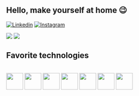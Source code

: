 ## Hello, make yourself at home 😉

[![Linkedin](https://img.shields.io/badge/LinkedIn-0077B5?style=for-the-badge&logo=linkedin&logoColor=white)](www.linkedin.com/in/davidsonsm) [![Instagram](https://img.shields.io/badge/Instagram-E4405F?style=for-the-badge&logo=instagram&logoColor=white)](https://www.instagram.com/devdson.mac/)

<div>

  <img src="https://github-readme-stats.vercel.app/api?username=devdson&show_icons=true&theme=dracula"/> 
  <img src="https://github-readme-stats.vercel.app/api/top-langs/?username=devdson&layout=compact&theme=dracula"/>

</div>

## Favorite technologies

<div style="display: inline_block"><br/>

  <img height="45cm" lenght="45cm" src="https://cdn.jsdelivr.net/gh/devicons/devicon@latest/icons/python/python-original.svg" />

  <img height="45cm" lenght="45cm" src="https://img.icons8.com/?size=100&id=13679&format=png&color=000000" />

  <img height="45cm" lenght="45cm" src="https://cdn.jsdelivr.net/gh/devicons/devicon@latest/icons/go/go-original-wordmark.svg" />

  <img height="45cm" lenght="45cm" src="https://cdn.jsdelivr.net/gh/devicons/devicon@latest/icons/javascript/javascript-original.svg" />

  <img height="45cm" lenght="45cm" src="https://cdn.jsdelivr.net/gh/devicons/devicon@latest/icons/html5/html5-original.svg" />

  <img height="45cm" lenght="45cm" src="https://cdn.jsdelivr.net/gh/devicons/devicon@latest/icons/css3/css3-original.svg" />
                  
  <img height="45cm" lenght="45cm" src="https://cdn.jsdelivr.net/gh/devicons/devicon@latest/icons/bootstrap/bootstrap-original.svg" />
          
      
</div>
